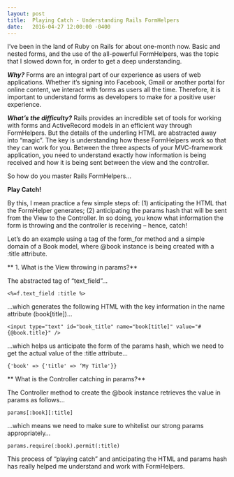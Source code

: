 ```yaml
---
layout: post
title:  Playing Catch - Understanding Rails FormHelpers
date:   2016-04-27 12:00:00 -0400
---
```


I’ve been in the land of Ruby on Rails for about one-month now. Basic and nested forms, and the use of the all-powerful FormHelpers, was the topic that I slowed down for, in order to get a deep understanding.

***Why?***  Forms are an integral part of our experience as users of web applications.  Whether it’s signing into Facebook, Gmail or another portal for online content, we interact with forms as users all the time. Therefore, it is important to understand forms as developers to make for a positive user experience.

***What’s the difficulty?*** Rails provides an incredible set of tools for working with forms and ActiveRecord models in an efficient way through FormHelpers. But the details of the underling HTML are abstracted away into “magic”.  The key is understanding how these FormHelpers work so that they can work for you.  Between the three aspects of your MVC-framework application, you need to understand exactly how information is being received and how it is being sent between the view and the controller.

So how do you master Rails FormHelpers…

**Play Catch!**

By this, I mean practice a few simple steps of: (1) anticipating the HTML that the FormHelper generates; (2) anticipating the params hash that will be sent from the View to the Controller. In so doing, you know what information the form is throwing and the controller is receiving – hence, catch!

Let’s do an example using a tag of the form_for method and a simple domain of a Book model, where @book instance is being created with a :title attribute.

** 1. What is the View throwing in params?**

The abstracted tag of “text_field”…

```
<%=f.text_field :title %>
```

…which generates the following HTML with the key information in the name attribute (book[title])…

```
<input type="text" id="book_title" name="book[title]" value="#{@book.title}" />
```

…which helps us anticipate the form of the params hash, which we need to get the actual value of the :title attribute…

```
{'book' => {'title' => ‘My Title'}}
```

** What is the Controller catching in params?**

The Controller method to create the @book instance retrieves the value in params as follows…

```
params[:book][:title]
```

…which means we need to make sure to whitelist our strong params appropriately…

```
params.require(:book).permit(:title)
```

This process of “playing catch” and anticipating the HTML and params hash has really helped me understand and work with FormHelpers.